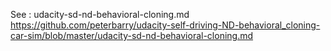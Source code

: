 

See : udacity-sd-nd-behavioral-cloning.md
https://github.com/peterbarry/udacity-self-driving-ND-behavioral_cloning-car-sim/blob/master/udacity-sd-nd-behavioral-cloning.md
